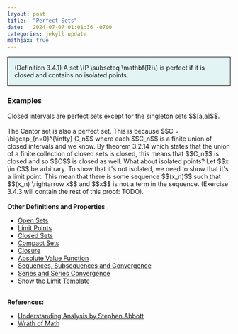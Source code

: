 ```yaml
---
layout: post
title:  "Perfect Sets"
date:   2024-07-07 01:01:36 -0700
categories: jekyll update
mathjax: true
---
```

<div style="background-color: #E3F4F4; padding: 15px 15px 15px 15px; border:1px solid black;">
  (Definition 3.4.1) A set \(P \subseteq \mathbf{R}\) is perfect if it is closed and contains no isolated points. 
</div>
<!------------------------------------------------------------------------------------>
<h3>Examples</h3>
Closed intervals are perfect sets except for the singleton sets $$[a,a]$$.
<br>
<br>
The Cantor set is also a perfect set. This is because $$C = \bigcap_{n=0}^{\infty} C_n$$ where each $$C_n$$ is a finite union of closed intervals and we know. By theorem 3.2.14 which states that the union of a finite collection of closed sets is closed, this means that $$C_n$$ is closed and so $$C$$ is closed as well. What about isolated points? Let $$x \in C$$ be arbitrary. To show that it's not isolated, we need to show that it's a limit point. This mean that there is some sequence $$(x_n)$$ such that $$(x_n) \rightarrow x$$ and $$x$$ is not a term in the sequence. (Exercise 3.4.3 will contain the rest of this proof: TODO).
<br>
<br>
<!------------------------------------------------------------------------------------>
<b>Other Definitions and Properties</b>
<ul>
<li><a href="https://strncat.github.io/jekyll/update/2024/06/22/analysis-sets-open.html">Open Sets</a></li>
<li><a href="https://strncat.github.io/jekyll/update/2024/06/24/analysis-sets-limit-points.html">Limit Points</a></li>
<li><a href="https://strncat.github.io/jekyll/update/2024/06/25/analysis-sets-closed.html">Closed Sets</a></li>
<li><a href="https://strncat.github.io/jekyll/update/2024/07/01/analysis-sets-compact.html">Compact Sets</a></li>
<li><a href="https://strncat.github.io/jekyll/update/2024/06/28/analysis-sets-closure.html">Closure</a></li>
<li><a href="https://strncat.github.io/jekyll/update/2024/05/26/analysis-absolute-value-properties.html">Absolute Value Function</a></li>
<li><a href="https://strncat.github.io/jekyll/update/2024/05/21/analysis-seq-definitions.html">Sequences, Subsequences and Convergence</a></li>
<li><a href="https://strncat.github.io/jekyll/update/2024/06/10/analysis-series-definitions.html">Series and Series Convergence</a></li>
<li><a href="https://strncat.github.io/jekyll/update/2024/05/12/analysis-seq-limit-template.html">Show the Limit Template</a></li>
</ul>
<br>
<!------------------------------------------------------------------------------------>
<b>References:</b>
<ul>
<li><a href="https://www.amazon.com/Understanding-Analysis-Undergraduate-Texts-Mathematics/dp/1493927116">Understanding Analysis by Stephen Abbott</a></li>
<li><a href="https://www.youtube.com/watch?v=5N9wNNc0HH4">Wrath of Math</a></li>
</ul>
